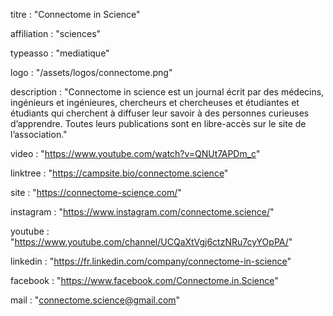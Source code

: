 titre : "Connectome in Science"

affiliation : "sciences"

typeasso : "mediatique"

logo : "/assets/logos/connectome.png"

description : "Connectome in science est un journal écrit par des médecins, ingénieurs et ingénieures, chercheurs et chercheuses et étudiantes et étudiants qui cherchent à diffuser leur savoir à des personnes curieuses d’apprendre. Toutes leurs publications sont en libre-accès sur le site de l’association."

video : "https://www.youtube.com/watch?v=QNUt7APDm_c"

linktree : "https://campsite.bio/connectome.science"

site : "https://connectome-science.com/"

instagram : "https://www.instagram.com/connectome.science/"

youtube : "https://www.youtube.com/channel/UCQaXtVgj6ctzNRu7cyYOpPA/"

linkedin : "https://fr.linkedin.com/company/connectome-in-science"

facebook : "https://www.facebook.com/Connectome.in.Science"

mail : "connectome.science@gmail.com"